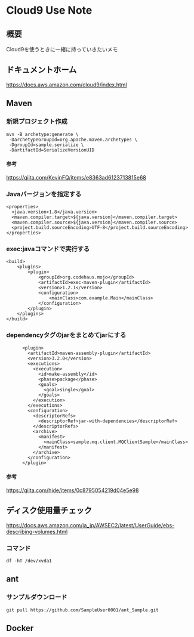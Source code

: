 # Cloud9 Use Note

## 概要
Cloud9を使うときに一緒に持っていきたいメモ

## ドキュメントホーム
https://docs.aws.amazon.com/cloud9/index.html

## Maven

### 新規プロジェクト作成
```
mvn -B archetype:generate \
 -DarchetypeGroupId=org.apache.maven.archetypes \
 -DgroupId=sample.serialize \
 -DartifactId=SerializeVersionUID
```

#### 参考
https://qiita.com/KevinFQ/items/e8363ad6123713815e68

### Javaバージョンを指定する
```
<properties>
  <java.version>1.8</java.version>
  <maven.compiler.target>${java.version}</maven.compiler.target>
  <maven.compiler.source>${java.version}</maven.compiler.source>
  <project.build.sourceEncoding>UTF-8</project.build.sourceEncoding>
</properties>
```

### exec:javaコマンドで実行する
```
<build>
	<plugins>
		<plugin>
			<groupId>org.codehaus.mojo</groupId>
			<artifactId>exec-maven-plugin</artifactId>
			<version>1.2.1</version>
			<configuration>
				<mainClass>com.example.Main</mainClass>
			</configuration>
		</plugin>
	</plugins>
</build>
```

### dependencyタグのjarをまとめてjarにする
```
      <plugin>
        <artifactId>maven-assembly-plugin</artifactId>
        <version>3.2.0</version>
        <executions>
          <execution>
            <id>make-assembly</id>
            <phase>package</phase>
            <goals>
              <goal>single</goal>
            </goals>
          </execution>
        </executions>
        <configuration>
          <descriptorRefs>
            <descriptorRef>jar-with-dependencies</descriptorRef>
          </descriptorRefs>
          <archive>
            <manifest>
              <mainClass>sample.mq.client.MQClientSample</mainClass>
            </manifest>
          </archive>
        </configuration>
      </plugin>
```

#### 参考
https://qiita.com/hide/items/0c8795054219d04e5e98


## ディスク使用量チェック
https://docs.aws.amazon.com/ja_jp/AWSEC2/latest/UserGuide/ebs-describing-volumes.html

### コマンド
```
df -hT /dev/xvda1
```

## ant

### サンプルダウンロード
```
git pull https://github.com/SampleUser0001/ant_Sample.git
```

## Docker
